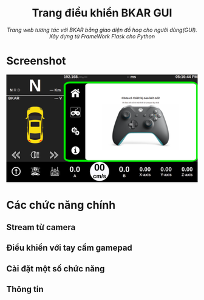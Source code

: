 <h1 align="center"><b>Trang điều khiển BKAR GUI</b></h1>
<p align="center"><i>Trang web tương tác với BKAR bằng giao diện đồ hoạ cho người dùng(GUI).<br>Xây dựng từ FrameWork Flask cho Python</i></p>

# **Screenshot**
![GUI](https://github.com/BKAR-Jetson-Self-driving-vehicle/BKAR-GUI-Control/blob/main/static/images/gampad-page.png)

# **Các chức năng chính**
## Stream từ camera

## Điều khiển với tay cầm gamepad

## Cài đặt một số chức năng

## Thông tin